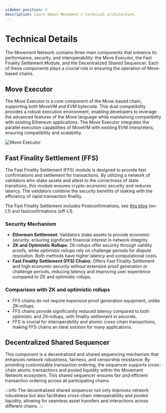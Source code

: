 ```yaml
---
sidebar_position: 2
description: Learn about Movement's technical architecture.
---
```


# Technical Details

The Movement Network contains three main components that enhance its performance, security, and interoperability: the Move Executor, the Fast Finality Settlement Module, and the Decentralized Shared Sequencer. Each of these components plays a crucial role in ensuring the operation of Move-based chains.

## Move Executor

The Move Executor is a core component of the Move-based chain, supporting both MoveVM and EVM bytecode. This dual compatibility provides a robust execution environment, enabling developers to leverage the advanced features of the Move language while maintaining compatibility with existing Ethereum applications. The Move Executor integrates the parallel execution capabilities of MoveVM with existing EVM interpreters, ensuring compatibility and scalability.

![Move Executor](./images/executor.png)

## Fast Finality Settlement (FFS)

The Fast Finality Settlement (FFS) module is designed to provide fast confirmations and settlement for transactions. By utilizing a network of validators who stake assets and attest to the correctness of state transitions, this module ensures crypto-economic security and reduces latency. The validators combine the security benefits of staking with the efficiency of rapid transaction finality.

The Fast Finality Settlement includes Postconfirmations, see [this blog](https://blog.movementlabs.xyz/article/postconfirmations-L2s-rollups-blockchain-movement) (on-L1) and fastconfirmations (off-L1).

### Security Mechanism

- **Ethereum Settlement**: Validators stake assets to provide economic security, ensuring significant financial interest in network integrity.
- **ZK and Optimistic Rollups**: ZK-rollups offer security through validity proofs, while optimistic rollups rely on challenge periods for dispute resolution. Both methods have higher latency and computational costs.
- **Fast Finality Settlement (FFS) Chains**: Offers Fast Finality Settlement and high economic security without extensive proof generation or challenge periods, reducing latency and improving user experience compared to ZK and optimistic rollups.

### Comparison with ZK and optimistic rollups

- FFS chains do not require expensive proof generation equipment, unlike ZK-rollups.
- FFS chains provide significantly reduced latency compared to both optimistic and ZK-rollups, with finality settlement in seconds.
- FFS is crucial for interoperability and atomic cross-chain transactions, making FFS chains an ideal solution for many applications.

## Decentralized Shared Sequencer

This component is a decentralized and shared sequencing mechanism that enhances network robustness, fairness, and censorship resistance. By providing customizable transaction ordering, the sequencer supports cross-chain atomic transactions and pooled liquidity within the Movement Network ecosystem. This shared sequencer ensures fair and efficient transaction ordering across all participating chains.

:::info
The decentralized shared sequencer not only improves network robustness but also facilitates cross-chain interoperability and pooled liquidity, allowing for seamless asset transfers and interactions across different chains.
:::
